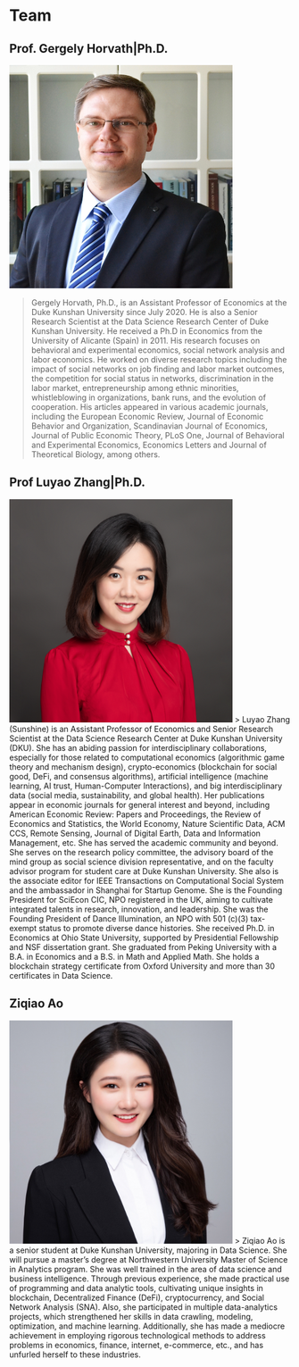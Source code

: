 # Team

## Prof. Gergely Horvath|Ph.D.
<img src="https://github.com/Blockchain-Network-Studies/team/blob/main/headshots/blockchainNetwork.jpg" width="400" height="400" />

> Gergely Horvath, Ph.D., is an Assistant Professor of Economics at the Duke Kunshan University since July 2020. He is also a Senior Research Scientist at the Data Science Research Center of Duke Kunshan University. He received a Ph.D in Economics from the University of Alicante (Spain) in 2011. His research focuses on behavioral and experimental economics, social network analysis and labor economics.  He worked on diverse research topics including the impact of social networks on job finding and labor market outcomes, the competition for social status in networks, discrimination in the labor market, entrepreneurship among ethnic minorities, whistleblowing in organizations, bank runs, and the evolution of cooperation. His articles appeared in various academic journals, including the European Economic Review, Journal of Economic Behavior and Organization, Scandinavian Journal of Economics, Journal of Public Economic Theory, PLoS One, Journal of Behavioral and Experimental Economics, Economics Letters and Journal of Theoretical Biology, among others. 




## Prof Luyao Zhang|Ph.D.

<img src="https://github.com/Blockchain-Network-Studies/team/blob/main/headshots/Luyao_headshot.jpg" width="400" height="400" />
> Luyao Zhang (Sunshine) is an Assistant Professor of Economics and Senior Research Scientist at the Data Science Research Center at Duke Kunshan University (DKU). She has an abiding passion for interdisciplinary collaborations, especially for those related to computational economics (algorithmic game theory and mechanism design), crypto-economics (blockchain for social good, DeFi, and consensus algorithms), artificial intelligence (machine learning, AI trust, Human-Computer Interactions),  and big interdisciplinary data (social media, sustainability, and global health). Her publications appear in economic journals for general interest and beyond, including American Economic Review: Papers and Proceedings, the Review of Economics and Statistics, the World Economy, Nature Scientific Data, ACM CCS, Remote Sensing, Journal of Digital Earth, Data and Information Management, etc.  She has served the academic community and beyond. She serves on the research policy committee, the advisory board of the mind group as social science division representative, and on the faculty advisor program for student care at Duke Kunshan University. She also is the associate editor for IEEE Transactions on Computational Social System and the ambassador in Shanghai for Startup Genome. She is the Founding President for SciEcon CIC, NPO registered in the UK, aiming to cultivate integrated talents in research, innovation, and leadership. She was the Founding President of Dance Illumination, an NPO with 501 (c)(3) tax-exempt status to promote diverse dance histories. She received Ph.D. in Economics at Ohio State University, supported by Presidential Fellowship and NSF dissertation grant. She graduated from Peking University with a B.A. in Economics and a B.S. in Math and Applied Math. She holds a blockchain strategy certificate from Oxford University and more than 30 certificates in Data Science.  




## Ziqiao Ao

<img src="https://github.com/Blockchain-Network-Studies/team/blob/main/headshots/Ziqiao%20Ao%20Headshot.jpeg" width="400" height="400" />
> Ziqiao Ao is a senior student at Duke Kunshan University, majoring in Data Science. She will pursue a master’s degree at Northwestern University Master of Science in Analytics program. She was well trained in the area of data science and business intelligence. Through previous experience, she made practical use of programming and data analytic tools, cultivating unique insights in blockchain, Decentralized Finance (DeFi), cryptocurrency, and Social Network Analysis (SNA). Also, she participated in multiple data-analytics projects, which strengthened her skills in data crawling, modeling, optimization, and machine learning. Additionally, she has made a mediocre achievement in employing rigorous technological methods to address problems in economics, finance, internet, e-commerce, etc., and has unfurled herself to these industries. 

